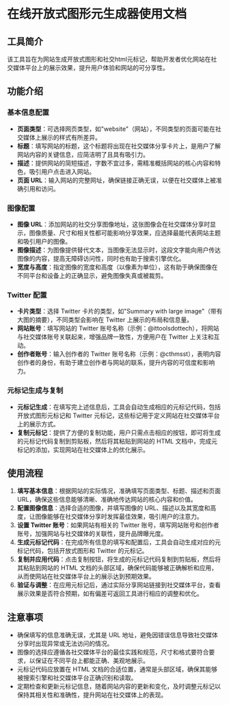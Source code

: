 # 在线开放式图形元生成器使用文档
## 工具简介
该工具旨在为网站生成开放式图形和社交html元标记，帮助开发者优化网站在社交媒体平台上的展示效果，提升用户体验和网站的可分享性。

## 功能介绍
### 基本信息配置
- **页面类型**：可选择网页类型，如"website"（网站），不同类型的页面可能在社交媒体上展示的样式有所差异。
- **标题**：填写网站的标题，这个标题将出现在社交媒体分享卡片上，是用户了解网站内容的关键信息，应简洁明了且具有吸引力。
- **描述**：提供网站的简短描述，字数不宜过多，需精准概括网站的核心内容和特色，吸引用户点击进入网站。
- **页面 URL**：输入网站的完整网址，确保链接正确无误，以便在社交媒体上被准确引用和访问。

### 图像配置
- **图像 URL**：添加网站的社交分享图像地址，这张图像会在社交媒体分享时显示，图像质量、尺寸和相关性都可能影响分享效果，应选择最能代表网站主题和吸引用户的图像。
- **图像描述**：为图像提供替代文本，当图像无法显示时，这段文字能向用户传达图像的内容，提高无障碍访问性，同时也有助于搜索引擎优化。
- **宽度与高度**：指定图像的宽度和高度（以像素为单位），这有助于确保图像在不同平台和设备上的正确显示，避免图像失真或被裁剪。

### Twitter 配置
- **卡片类型**：选择 Twitter 卡片的类型，如"Summary with large image"（带有大图的摘要），不同类型会影响在 Twitter 上展示的布局和信息量。
- **网站账号**：填写网站的 Twitter 账号名称（示例：@ittoolsdottech），将网站与社交媒体账号关联起来，增强品牌一致性，方便用户在 Twitter 上关注和互动。
- **创作者账号**：输入创作者的 Twitter 账号名称（示例：@cthmsst），表明内容创作者的身份，有助于建立创作者与网站的联系，提升内容的可信度和影响力。

### 元标记生成与复制
- **元标记生成**：在填写完上述信息后，工具会自动生成相应的元标记代码，包括开放式图形元标记和 Twitter 元标记，这些标记用于定义网站在社交媒体平台上的展示方式。
- **复制元标记**：提供了方便的复制功能，用户只需点击相应的按钮，即可将生成的元标记代码复制到剪贴板，然后将其粘贴到网站的 HTML 文档中，完成元标记的添加，实现网站在社交媒体上的优化展示。

## 使用流程
1. **填写基本信息**：根据网站的实际情况，准确填写页面类型、标题、描述和页面 URL，确保这些信息能够清晰、准确地传达网站的核心内容和价值。
2. **配置图像信息**：选择合适的图像，并填写图像的 URL、描述以及其宽度和高度，让图像能够在社交媒体分享时发挥最佳效果，吸引用户的注意力。
3. **设置 Twitter 账号**：如果网站有相关的 Twitter 账号，填写网站账号和创作者账号，加强网站与社交媒体的关联性，提升品牌曝光度。
4. **生成元标记代码**：在完成所有信息的填写和配置后，工具会自动生成对应的元标记代码，包括开放式图形和 Twitter 的元标记。
5. **复制并应用代码**：点击复制按钮，将生成的元标记代码复制到剪贴板，然后将其粘贴到网站的 HTML 文档的头部区域，确保代码能够被正确解析和应用，从而使网站在社交媒体平台上的展示达到预期效果。
6. **验证与调整**：在应用元标记后，通过实际分享网站链接到社交媒体平台，查看展示效果是否符合预期，如有偏差可返回工具进行相应的调整和优化。

## 注意事项
- 确保填写的信息准确无误，尤其是 URL 地址，避免因错误信息导致社交媒体分享时出现异常或无法访问的情况。
- 图像的选择应遵循各社交媒体平台的最佳实践和规范，尺寸和格式要符合要求，以保证在不同平台上都能正确、美观地展示。
- 元标记代码应放置在 HTML 文档的合适位置，通常是头部区域，确保其能够被搜索引擎和社交媒体平台正确识别和读取。
- 定期检查和更新元标记信息，随着网站内容的更新和变化，及时调整元标记以保持其相关性和准确性，提升网站在社交媒体上的表现。